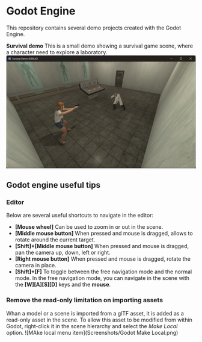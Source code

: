 # Godot Engine
This repository contains several demo projects created with the Godot Engine.

**Survival demo**
This is a small demo showing a survival game scene, where a character need to explore a laboratory.
![Survival Demo Scene](Screenshots/SurvivalDemo.png)

## Godot engine useful tips

### Editor
Below are several useful shortcuts to navigate in the editor:
- **[Mouse wheel]** Can be used to  zoom in or out in the scene.
- **[Middle mouse button]** When pressed and mouse is dragged, allows to rotate around the current target.
- **[Shift]+[Middle mouse button]** When pressed and mouse is dragged, pan the camera up, down, left or right.
- **[Right mouse button]** When pressed and mouse is dragged, rotate the camera in place.
- **[Shift]+[F]** To toggle between the free navigation mode and the normal mode. In the free navigation mode, you can navigate in the scene with the **[W][A][S][D]** keys and the **mouse**.

### Remove the read-only limitation on importing assets
Whan a model or a scene is imported from a glTF asset, it is added as a read-only asset in the scene. To allow this asset to be modified from within Godot, right-click it in the scene hierarchy and select the *Make Local* option.
![MAke local menu item](Screenshots/Godot Make Local.png)
